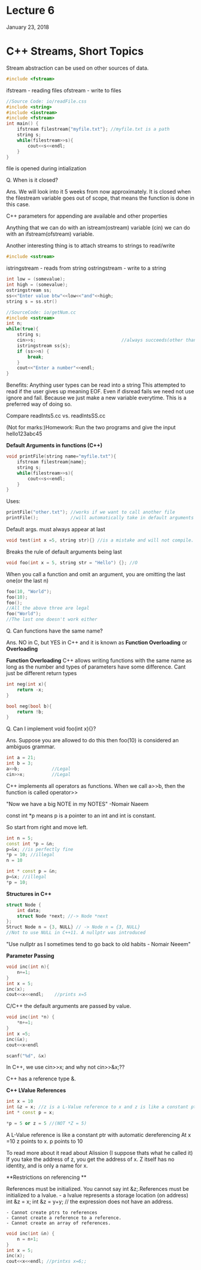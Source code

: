 # Lecture 6
January 23, 2018
# C++ Streams, Short Topics

Stream abstraction can be used on other sources of data.
```c
#include <fstream>
```

ifstream - reading files
ofstream - write to files


```cpp
//Source Code: io/readFile.css
#include <string>
#include <iostream>
#include <fstream>
int main() {
    ifstream filestream{"myfile.txt"}; //myfile.txt is a path
    string s;
    while(filestream>>s){
        cout<<s<<endl;
    }
}
```

file is opened during intialization

Q. When is it closed?

Ans. We will look into it 5 weeks from now approximately. It is closed when the filestream variable goes out of scope, that means the function is done in this case.

C++ parameters for appending are available and other properties

Anything that we can do with an istream(ostream) variable  (cin) we can do with an ifstream(ofstream) variable.

Another interesting thing is to attach streams to strings to read/write

```cpp
#include <sstream>
```
 istringstream - reads from string
 ostringstream - write to a string
 
```cpp
int low = (somevalue);
int high = (somevalue);
ostringstream ss;
ss<<"Enter value btw"<<low<<"and"<<high;
string s = ss.str()
```

```cpp
//SourceCode: io/getNum.cc
#include <sstream>
int n;
while(true){
    string s;
    cin>>s;                                //always succeeds(other than in EOF)
    istringstream ss{s};
    if (ss>>n) {
        break;    
    }
    cout<<"Enter a number"<<endl;
}

```
Benefits: Anything user types can be read into a string
This attempted to read if the user gives up meaning EOF.
Even if disread fails we need not use ignore and fail. Because we just make a new variable everytime.
This is a preferred way of doing so.

Compare readInts5.cc vs. readIntsSS.cc

(Not for marks:)Homework: Run the two programs and give the input hello123abc45

**Default Arguments in functions (C++)**
```cpp
void printFile(string name="myfile.txt"){
    ifstream filestream{name};
    string s;
    while(filestream>>s){
        cout<<s<<endl;
    }
}
```
Uses:
```cpp
printFile("other.txt"); //works if we want to call another file
printFile();            //will automatically take in default arguments
```

Default args. must always appear at last
```cpp
void test(int x =5, string str){} //is a mistake and will not compile. 
```
Breaks the rule of default arguments being last

```cpp
void foo(int x = 5, string str = "Hello") {}; //O
```
When you call a function and omit an argument, you are omitting the last one(or the last n)

```cpp
foo(10, "World");
foo(10);
foo();
//All the above three are legal 
foo("World");
//The last one doesn't work either
```

Q. Can functions have the same name?

Ans. NO in C, but YES in C++ and it is known as **Function Overloading** or **Overloading**

**Function Overloading**
C++ allows writing functions with the same name as long as the number and types of parameters have some difference. Cant just be different return types

```cpp
int neg(int x){
    return -x;
}

bool neg(bool b){
    return !b;
}
```

Q. Can I implement void foo(int x){}?

Ans. Suppose you are allowed to do this then foo(10) is considered an ambiguos grammar.

```cpp
int a = 21;
int b = 3;
a>>b;            //Legal
cin>>x;          //Legal
```

C++ implements all operators as functions.
When we call a>>b, then the function is called operator>>

"Now we have a big NOTE in my NOTES" -Nomair Naeem

const int *p means p is a pointer to an int and int is constant.

So start from right and move left.
```cpp
int n = 5;
const int *p = &n;
p=&x; //is perfectly fine
*p = 10; //illegal
n = 10

int * const p = &n;
p=&x; //illegal
*p = 10;
```

**Structures in C++**
```cpp
struct Node {
    int data;
    struct Node *next; //-> Node *next
};
Struct Node n = {3, NULL} // -> Node n = {3, NULL} 
//Not to use NULL in C++11. A nullptr was introduced
```

"Use nullptr as I sometimes tend to go back to old habits - Nomair Neeem"

**Parameter Passing**
```cpp
void inc(int n){
    n+=1;
}
int x = 5;
inc(x);
cout<<x<<endl;    //prints x=5
```

C/C++ the default arguments are passed by value.

```c
void inc(int *n) {
    *n+=1;
}
int x =5;
inc(&x);
cout<<x<endl
```

```c
scanf("%d", &x)
```

In C++, we use cin>>x; and why not cin>>&x;??

C++ has a reference type &.

**C++ LValue References**
```cpp
int x = 10
int &z = x; //z is a L-Value reference to x and z is like a constant ptr to x.
int * const p = x;

*p = 5 or z = 5 //(NOT *Z = 5)
```

A L-Value reference is like a constant ptr with automatic dereferencing
At x =10
z points to x.
p points to 10

To read more about it read about Alission (I suppose thats what he called it)
If you take the address of z, you get the address of x. Z itself has no identity, and is only a name for x.

**Restrictions on referencing **

References must be initialized. You cannot say int &z;.References must be initialized to a lvalue.
    - a lvalue represents a storage location (on address)
        int &z = x;
        int &z = y+y; // the expression does not have an address.

    - Cannot create ptrs to references
    - Cannot create a reference to a reference.
    - Cannot create an array of references.

```cpp
void inc(int &n) {
    n = n+1;
}
int x = 5;
inc(x);
cout<<x<<endl; //printxs x=6;;
```
